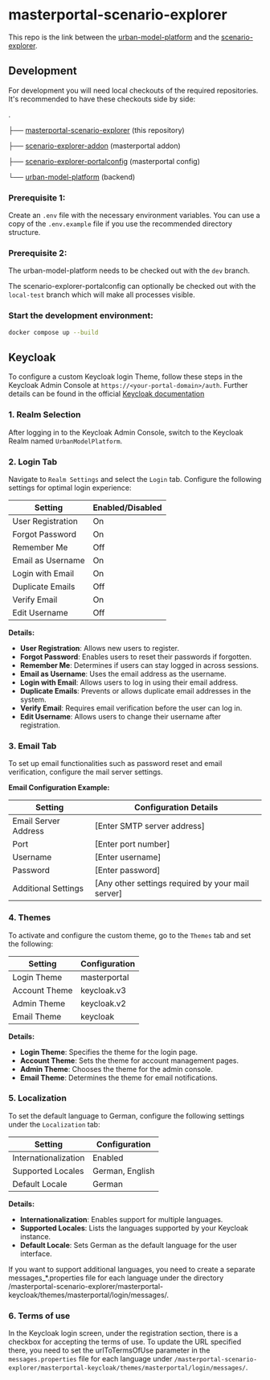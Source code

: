 # masterportal-scenario-explorer

This repo is the link between the [urban-model-platform](https://github.com/citysciencelab/urban-model-platform) and the [scenario-explorer](https://github.com/citysciencelab/scenario-explorer-addon).

## Development

For development you will need local checkouts of the required repositories. It's recommended to have these checkouts side by side:

.

├── [masterportal-scenario-explorer](https://github.com/citysciencelab/masterportal-scenario-explorer) (this repository)

├── [scenario-explorer-addon](https://github.com/citysciencelab/scenario-explorer-addon) (masterportal addon)

├── [scenario-explorer-portalconfig](https://github.com/citysciencelab/scenario-explorer-portalconfig) (masterportal config)

└── [urban-model-platform](https://github.com/citysciencelab/urban-model-platform) (backend)

### Prerequisite 1:

Create an `.env` file with the necessary environment variables. You can use a copy of the `.env.example` file if you use the recommended directory structure.

### Prerequisite 2:

The urban-model-platform needs to be checked out with the `dev` branch.

The scenario-explorer-portalconfig can optionally be checked out with the `local-test` branch which will make all processes visible.

### Start the development environment:

```sh
docker compose up --build
```

## Keycloak

To configure a custom Keycloak login Theme, follow these steps in the Keycloak Admin Console at `https://<your-portal-domain>/auth`.
Further details can be found in the official [Keycloak documentation](https://www.keycloak.org/documentation)

### 1. Realm Selection

After logging in to the Keycloak Admin Console, switch to the Keycloak Realm named `UrbanModelPlatform`.

### 2. Login Tab

Navigate to `Realm Settings` and select the `Login` tab. Configure the following settings for optimal login experience:

| Setting               | Enabled/Disabled |
|-----------------------|------------------|
| User Registration     | On               |
| Forgot Password       | On               |
| Remember Me           | Off              |
| Email as Username     | On               |
| Login with Email      | On               |
| Duplicate Emails      | Off              |
| Verify Email          | On               |
| Edit Username         | Off              |

**Details:**
- **User Registration**: Allows new users to register.
- **Forgot Password**: Enables users to reset their passwords if forgotten.
- **Remember Me**: Determines if users can stay logged in across sessions.
- **Email as Username**: Uses the email address as the username.
- **Login with Email**: Allows users to log in using their email address.
- **Duplicate Emails**: Prevents or allows duplicate email addresses in the system.
- **Verify Email**: Requires email verification before the user can log in.
- **Edit Username**: Allows users to change their username after registration.

### 3. Email Tab

To set up email functionalities such as password reset and email verification, configure the mail server settings. 

**Email Configuration Example:**

| Setting               | Configuration Details |
|-----------------------|-----------------------|
| Email Server Address  | [Enter SMTP server address] |
| Port                  | [Enter port number]        |
| Username              | [Enter username]           |
| Password              | [Enter password]           |
| Additional Settings   | [Any other settings required by your mail server] |

### 4. Themes

To activate and configure the custom theme, go to the `Themes` tab and set the following:

| Setting       | Configuration |
|---------------|---------------|
| Login Theme   | masterportal  |
| Account Theme | keycloak.v3   |
| Admin Theme   | keycloak.v2   |
| Email Theme   | keycloak      |

**Details:**
- **Login Theme**: Specifies the theme for the login page.
- **Account Theme**: Sets the theme for account management pages.
- **Admin Theme**: Chooses the theme for the admin console.
- **Email Theme**: Determines the theme for email notifications.

### 5. Localization

To set the default language to German, configure the following settings under the `Localization` tab:

| Setting           | Configuration       |
|-------------------|---------------------|
| Internationalization | Enabled           |
| Supported Locales | German, English     |
| Default Locale    | German              |

**Details:**
- **Internationalization**: Enables support for multiple languages.
- **Supported Locales**: Lists the languages supported by your Keycloak instance.
- **Default Locale**: Sets German as the default language for the user interface.

If you want to support additional languages, you need to create a separate messages_*.properties file for each language under the directory /masterportal-scenario-explorer/masterportal-keycloak/themes/masterportal/login/messages/.

### 6. Terms of use

In the Keycloak login screen, under the registration section, there is a checkbox for accepting the terms of use. To update the URL specified there, you need to set the urlToTermsOfUse parameter in the `messages.properties` file for each language under `/masterportal-scenario-explorer/masterportal-keycloak/themes/masterportal/login/messages/`.
